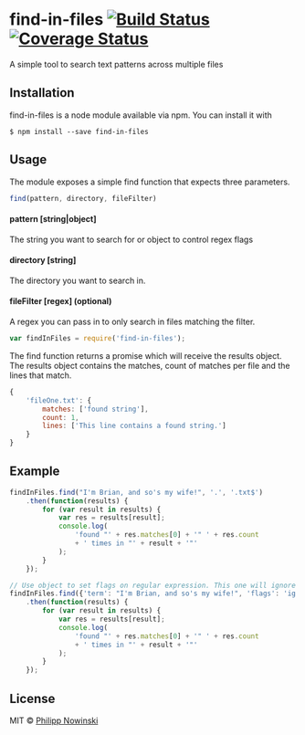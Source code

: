 find-in-files [![Build Status](https://travis-ci.org/kaesetoast/find-in-files.svg?branch=master)](https://travis-ci.org/kaesetoast/find-in-files) [![Coverage Status](https://img.shields.io/coveralls/kaesetoast/find-in-files.svg)](https://coveralls.io/r/kaesetoast/find-in-files)
=============

A simple tool to search text patterns across multiple files

## Installation
find-in-files is a node module available via npm. You can install it with
```
$ npm install --save find-in-files
```

## Usage
The module exposes a simple find function that expects three parameters.

```JavaScript
find(pattern, directory, fileFilter)
```

#### pattern [string|object]
The string you want to search for or object to control regex flags

#### directory [string]
The directory you want to search in.

#### fileFilter [regex] \(optional)
A regex you can pass in to only search in files matching the filter.

```JavaScript
var findInFiles = require('find-in-files');
```

The find function returns a promise which will receive the results object. The results object contains the matches, count of matches per file and the lines that match.

```JavaScript
{
    'fileOne.txt': {
        matches: ['found string'],
        count: 1,
        lines: ['This line contains a found string.']
    }
}
```

## Example

```JavaScript
findInFiles.find("I'm Brian, and so's my wife!", '.', '.txt$')
    .then(function(results) {
        for (var result in results) {
            var res = results[result];
            console.log(
                'found "' + res.matches[0] + '" ' + res.count
                + ' times in "' + result + '"'
            );
        }
    });
```

```JavaScript
// Use object to set flags on regular expression. This one will ignore case.
findInFiles.find({'term': "I'm Brian, and so's my wife!", 'flags': 'ig'}, '.', '.txt$')
    .then(function(results) {
        for (var result in results) {
            var res = results[result];
            console.log(
                'found "' + res.matches[0] + '" ' + res.count
                + ' times in "' + result + '"'
            );
        }
    });
```

## License

MIT © [Philipp Nowinski](http://philippnowinski.de)
